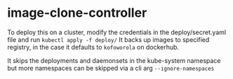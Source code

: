 # image-clone-controller

To deploy this on a cluster, modify the credentials in the deploy/secret.yaml file and run `kubectl apply -f deploy/`
It backs up images to specified registry, in the case it defaults to `kofoworola` on dockerhub.

It skips the deployments and daemonsets in the kube-system namespace but more namespaces can be skipped via a cli arg `--ignore-namespaces`
